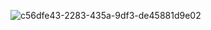 ![c56dfe43-2283-435a-9df3-de45881d9e02](https://github.com/InovaFin/.github/assets/98670029/93131502-c241-4df6-a7bf-596f020be37c)
